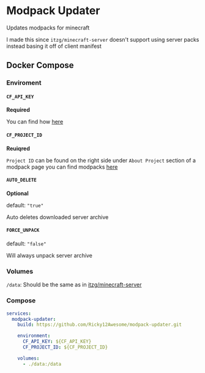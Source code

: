 # Modpack Updater
Updates modpacks for minecraft

I made this since `itzg/minecraft-server` doesn't support using server packs instead basing it off of client manifest

## Docker Compose

### Enviroment

#### `CF_API_KEY`
**Required**

You can find how [here](https://docker-minecraft-server.readthedocs.io/en/latest/types-and-platforms/mod-platforms/auto-curseforge/#api-key)

#### `CF_PROJECT_ID`
**Reuiqred**

`Project ID` can be found on the right side under `About Project` section of a modpack page you can find modpacks [here](https://www.curseforge.com/minecraft/search?page=1&pageSize=20&sortBy=relevancy&class=modpacks)

#### `AUTO_DELETE`
**Optional**

default: `"true"`

Auto deletes downloaded server archive

#### `FORCE_UNPACK`

default: `"false"`

Will always unpack server archive

### Volumes

`/data`: Should be the same as in [itzg/minecraft-server](https://docker-minecraft-server.readthedocs.io/en/latest/data-directory/)

### Compose
```yaml
services:
  modpack-updater:
    build: https://github.com/Ricky12Awesome/modpack-updater.git

    environment:
      CF_API_KEY: ${CF_API_KEY}
      CF_PROJECT_ID: ${CF_PROJECT_ID}

    volumes:
      - ./data:/data
```